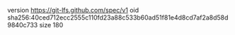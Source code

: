 version https://git-lfs.github.com/spec/v1
oid sha256:40ced712ecc2555c110fd23a88c533b60ad51f81e4d8cd7af2a8d58d9840c733
size 180
